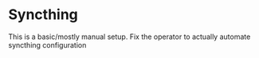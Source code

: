 # Syncthing

This is a basic/mostly manual setup. Fix the operator to actually automate syncthing configuration